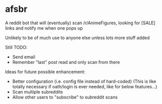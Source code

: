 # afsbr
A reddit bot that will (eventually) scan /r/AnimeFigures, looking
for [SALE] links and notify me when one pops up

Unlikely to be of much use to anyone else unless lots more stuff added

Still TODO:

* Send email
* Remember "last" post read and only scan from there

Ideas for future possible enhancement:

* Better configuration (i.e. config file instead of hard-coded)
  (This is like totally necessary if oath/login is ever needed,
   like for below features...)
* Scan multiple subreddits
* Allow other users to "subscribe" to subreddit scans

